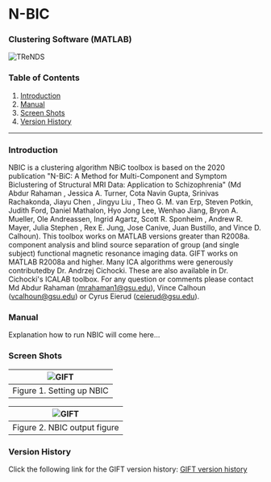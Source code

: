 # N-BIC 
### Clustering Software (MATLAB)
![TReNDS](https://trendscenter.org/wp-content/uploads/2019/06/background_eeg_1.jpg)
### Table of Contents
1. [Introduction](#secIntro)
2. [Manual](#secMan)
3. [Screen Shots](#secScreen)
4. [Version History](#secVerHist)
---
### Introduction <a name="secIntro"></a>
NBIC is a clustering algorithm NBiC toolbox is based on the 2020 publication "N-BiC: A Method for Multi-Component and Symptom Biclustering of Structural MRI Data: Application to Schizophrenia" (Md Abdur Rahaman , Jessica A. Turner, Cota Navin Gupta, Srinivas Rachakonda, Jiayu Chen , Jingyu Liu , Theo G. M. van Erp, Steven Potkin, Judith Ford, Daniel Mathalon, Hyo Jong Lee, Wenhao Jiang, Bryon A. Mueller, Ole Andreassen, Ingrid Agartz, Scott R. Sponheim , Andrew R. Mayer, Julia Stephen , Rex E. Jung, Jose Canive, Juan Bustillo, and Vince D. Calhoun). This toolbox works on MATLAB versions greater than R2008a.
component analysis and blind source separation of group (and single subject) functional magnetic resonance imaging data. GIFT works on MATLAB R2008a and higher. Many ICA algorithms were 
generously contributedby Dr. Andrzej Cichocki. These are also available in Dr. Cichocki's ICALAB toolbox. For any question or comments please contact Md Abdur Rahaman (mrahaman1@gsu.edu), Vince Calhoun (vcalhoun@gsu.edu) or 
Cyrus Eierud (ceierud@gsu.edu). 

### Manual <a name="secMan"></a>
Explanation how to run NBIC will come here...

### Screen Shots <a name="secScreen"></a>

| ![GIFT](https://trendscenter.org/trends/software/gift/images/nbic1.png) |
|:--:|
| Figure 1. Setting up NBIC|

| ![GIFT](https://trendscenter.org/trends/software/gift/images/nbic2.png) |
|:--:|
| Figure 2. NBIC output figure|

### Version History<a name="secVerHist"></a>
Click the following link for the GIFT version history: [GIFT version history](https://trendscenter.org/trends/software/gift/version_history.html) 

